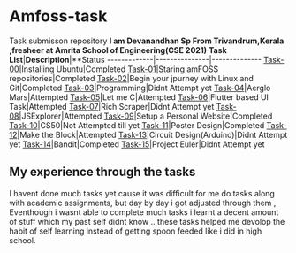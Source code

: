 # Amfoss-task
Task submisson  repository 
**I am Devanandhan Sp From Trivandrum,Kerala ,fresheer at Amrita School of Engineering(CSE 2021)**
**Task List**|**Description**|**Status
-------------|---------------|--------------
[Task-00](https://github.com/devan021/amfoss-tasks/tree/master/task-00)|Installing Ubuntu|Completed
[Task-01](https://github.com/devan021/amfoss-task/tree/master/task-00)|Staring amFOSS repositories|Completed
[Task-02](https://github.com/devan021/amfoss-tasks/tree/master/task-02)|Begin your jpurney with Linux and Git|Completed
[Task-03](https://github.com/devan021/amfoss-tasks/tree/master/task-03)|Programming|Didnt Attempt yet
[Task-04](https://github.com/devan021/amfoss-tasks/tree/master/task-04)|Aerglo Mars|Attempted
[Task-05](https://github.com/devan021/amfoss-tasks/tree/master/task-05)|Let me C|Attempted 
[Task-06](https://github.com/devan021/amfoss-tasks/tree/master/task-06)|Flutter based UI Task|Attempted
[Task-07](https://github.com/devan021/amfoss-tasks/tree/master/task-07)|Rich Scraper|Didnt Attempt yet
[Task-08](https://github.com/devan021/amfoss-tasks/tree/master/task-08)|JSExplorer|Attempted
[Task-09](https://github.com/devan021/amfoss-tasks/tree/master/task-09)|Setup a Personal Website|Completed
[Task-10](https://github.com/devan021/amfoss-tasks/tree/master/task-10)|CS50|Not Attempted till yet
[Task-11](https://github.com/devan021/amfoss-tasks/tree/master/task-11)|Poster Design|Completed
[Task-12](https://github.com/devan021/amfoss-tasks/tree/master/task-12)|Make the Block|Attempted
[Task-13](https://github.com/devan021/amfoss-tasks/tree/master/task-13)|Circuit Design(Arduino)|Didnt Attempt yet
[Task-14](https://github.com/devan021/amfoss-tasks/tree/master/task-14)|Bandit|Completed
[Task-15](https://github.com/devan021/amfoss-tasks/tree/master/task-15)|Project Euler|Didnt Attempt yet
## My experience through the tasks
  I havent done much tasks yet cause it was difficult for me do tasks along with academic assignments, but day by day i got adjusted through them ,
  Eventhough i wasnt able to complete much tasks i learnt a decent amount of stuff which my past self didnt know .. these tasks helped me devolop the 
  habit of self learning instead of getting spoon feeded like i did in high  school.
